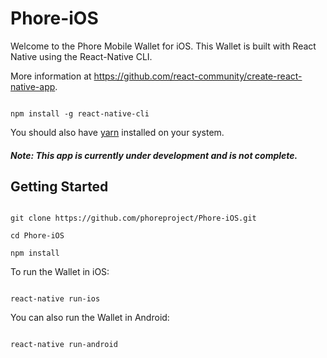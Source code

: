 # Phore-iOS
Welcome to the Phore Mobile Wallet for iOS. This Wallet is built with React Native using the React-Native CLI. 

More information at https://github.com/react-community/create-react-native-app.

```

npm install -g react-native-cli

```

You should also have [yarn](https://yarnpkg.com) installed on your system. 

##### Note: This app is currently under development and is not complete. 

## Getting Started

```

git clone https://github.com/phoreproject/Phore-iOS.git

cd Phore-iOS

npm install

```


To run the Wallet in iOS: 

```

react-native run-ios

```

You can also run the Wallet in Android: 

```

react-native run-android

```


